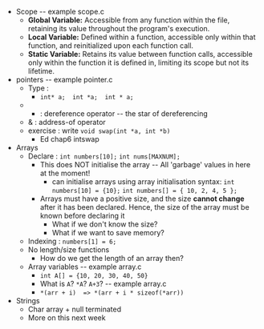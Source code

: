 
- Scope -- example scope.c
	- **Global Variable:** Accessible from any function within the file, retaining its value throughout the program's execution.
	- **Local Variable:** Defined within a function, accessible only within that function, and reinitialized upon each function call.
	- **Static Variable:** Retains its value between function calls, accessible only within the function it is defined in, limiting its scope but not its lifetime.
- pointers -- example pointer.c
	- Type : 
		- `int* a;  int *a;  int * a;`  
	- * : dereference operator -- the star of dereferencing 
	- & : address-of operator 
	- exercise : write `void swap(int *a, int *b)` 
		- Ed chap6 intswap
- Arrays
	- Declare : `int numbers[10];` `int nums[MAXNUM];`
		- This does NOT initialise the array -- All 'garbage' values in here at the moment! 
			- can initialise arrays using array initialisation syntax:
				`int numbers[10] = {10};`
				`int numbers[] = { 10, 2, 4, 5 };`
		- Arrays must have a positive size, and the size **cannot change** after it has been declared. Hence, the size of the array must be known before declaring it
			- What if we don't know the size? 
			- What if we want to save memory? 
	- Indexing : `numbers[1] = 6; `
	- No length/size functions
		- How do we get the length of an array then? 
	- Array variables -- example array.c
		- `int A[] = {10, 20, 30, 40, 50}`
		- What is `A`? `*A`? `A+3`?  -- example array.c
		- `*(arr + i)  => *(arr + i * sizeof(*arr))`
- Strings
	- Char array + null terminated
	- More on this next week


